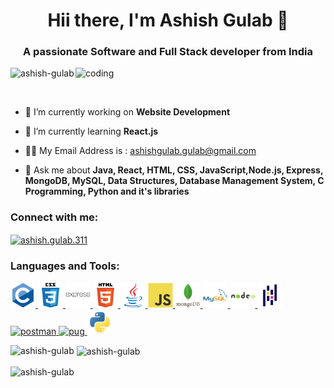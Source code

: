 <!-- ### Hi there 👋

<h1 align="center"> Hii there, I am Ashish Gulab 👋<h1>
**Ashish-Gulab/Ashish-Gulab** is a ✨ _special_ ✨ repository because its `README.md` (this file) appears on your GitHub profile.

Here are some ideas to get you started:

- 🔭 I’m currently working on ...
- 🌱 I’m currently learning ...
- 👯 I’m looking to collaborate on ...
- 🤔 I’m looking for help with ...
- 💬 Ask me about ...
- 📫 How to reach me: ...
- 😄 Pronouns: ...
- ⚡ Fun fact: ...


<h1 align="center"> Hii there, I am Ashish Gulab 👋<h1>

- 🔭 I’m currently working on Website Development
- 🌱 I’m currently learning <strong>Redux and Redux Toolkit</strong>
- 💬 Ask me about <strong>HTML CSS JAVASCRIPT C PYTHON JAVA SQL NODE.JS </strong>
- 📫 How to reach me: <strong>"ashishgulab.gulab@gmail.com</strong>
<p align="center">
  <a href="" target="_blank"><img src="https://cdn.jsdelivr.net/npm/simple-icons@7.18.0/icons/html5.svg" height="30" width="30"></a>
</p>
https://images.unsplash.com/photo-1589149098258-3e9102cd63d3?ixlib=rb-4.0.3&ixid=MnwxMjA3fDB8MHxzZWFyY2h8NjV8fGNvZGluZ3xlbnwwfHwwfHw%3D&auto=format&fit=crop&w=500&q=60
-->




<!-- [![MasterHead](https://unsplash.com/photos/FBNxmwEVpAc)] -->
<h1 align="center">Hii there, I'm Ashish Gulab 👋</h1>
<h3 align="center">A passionate Software and Full Stack developer from India</h3>
<img align="right" alt="coding" width="400" src="https://images.unsplash.com/photo-1589149098258-3e9102cd63d3?ixlib=rb-4.0.3&ixid=MnwxMjA3fDB8MHxzZWFyY2h8NjV8fGNvZGluZ3xlbnwwfHwwfHw%3D&auto=format&fit=crop&w=500&q=60">

<p align="left"> <img src="https://komarev.com/ghpvc/?username=ashish-gulab&label=Profile%20views&color=0e75b6&style=flat" alt="ashish-gulab" /> </p>

<!-- <p align="left"> <a href="https://github.com/ryo-ma/github-profile-trophy"><img src="https://github-profile-trophy.vercel.app/?username=ashish-gulab" alt="ashish-gulab" /></a> </p> -->

<p align="left"> <a href="https://twitter.com/" target="blank"><img src="https://img.shields.io/twitter/follow/?logo=twitter&style=for-the-badge" alt="" /></a> </p>

- 🔭 I’m currently working on **Website Development**

- 🌱 I’m currently learning **React.js**

- 👨‍💻 <!-- -All of my projects are available at --> My Email Address is : [ashishgulab.gulab@gmail.com](ashishgulab.gulab@gmail.com)

- 💬 Ask me about <Strong>Java, React, HTML, CSS, JavaScript,Node.js, Express, MongoDB, MySQL, Data Structures, Database Management System, C Programming, Python and it's libraries</Strong>

<h3 align="left">Connect with me:</h3>
<p align="left">
<a href="https://instagram.com/ashish.gulab.311" target="blank"><img align="center" src="https://raw.githubusercontent.com/rahuldkjain/github-profile-readme-generator/master/src/images/icons/Social/instagram.svg" alt="ashish.gulab.311" height="30" width="40" /></a>
</p>

<h3 align="left">Languages and Tools:</h3>
<p align="left"> <a href="https://www.cprogramming.com/" target="_blank" rel="noreferrer"> <img src="https://raw.githubusercontent.com/devicons/devicon/master/icons/c/c-original.svg" alt="c" width="40" height="40"/> </a> <a href="https://www.w3schools.com/css/" target="_blank" rel="noreferrer"> <img src="https://raw.githubusercontent.com/devicons/devicon/master/icons/css3/css3-original-wordmark.svg" alt="css3" width="40" height="40"/> </a> <a href="https://expressjs.com" target="_blank" rel="noreferrer"> <img src="https://raw.githubusercontent.com/devicons/devicon/master/icons/express/express-original-wordmark.svg" alt="express" width="40" height="40"/> </a> <a href="https://www.w3.org/html/" target="_blank" rel="noreferrer"> <img src="https://raw.githubusercontent.com/devicons/devicon/master/icons/html5/html5-original-wordmark.svg" alt="html5" width="40" height="40"/> </a> <a href="https://www.java.com" target="_blank" rel="noreferrer"> <img src="https://raw.githubusercontent.com/devicons/devicon/master/icons/java/java-original.svg" alt="java" width="40" height="40"/> </a> <a href="https://developer.mozilla.org/en-US/docs/Web/JavaScript" target="_blank" rel="noreferrer"> <img src="https://raw.githubusercontent.com/devicons/devicon/master/icons/javascript/javascript-original.svg" alt="javascript" width="40" height="40"/> </a> <a href="https://www.mongodb.com/" target="_blank" rel="noreferrer"> <img src="https://raw.githubusercontent.com/devicons/devicon/master/icons/mongodb/mongodb-original-wordmark.svg" alt="mongodb" width="40" height="40"/> </a> <a href="https://www.mysql.com/" target="_blank" rel="noreferrer"> <img src="https://raw.githubusercontent.com/devicons/devicon/master/icons/mysql/mysql-original-wordmark.svg" alt="mysql" width="40" height="40"/> </a> <a href="https://nodejs.org" target="_blank" rel="noreferrer"> <img src="https://raw.githubusercontent.com/devicons/devicon/master/icons/nodejs/nodejs-original-wordmark.svg" alt="nodejs" width="40" height="40"/> </a> <a href="https://pandas.pydata.org/" target="_blank" rel="noreferrer"> <img src="https://raw.githubusercontent.com/devicons/devicon/2ae2a900d2f041da66e950e4d48052658d850630/icons/pandas/pandas-original.svg" alt="pandas" width="40" height="40"/> </a> <a href="https://postman.com" target="_blank" rel="noreferrer"> <img src="https://www.vectorlogo.zone/logos/getpostman/getpostman-icon.svg" alt="postman" width="40" height="40"/> </a> <a href="https://pugjs.org" target="_blank" rel="noreferrer"> <img src="https://cdn.worldvectorlogo.com/logos/pug.svg" alt="pug" width="40" height="40"/> </a> <a href="https://www.python.org" target="_blank" rel="noreferrer"> <img src="https://raw.githubusercontent.com/devicons/devicon/master/icons/python/python-original.svg" alt="python" width="40" height="40"/> </a> </p>

<p><img align="left" src="https://github-readme-stats.vercel.app/api/top-langs?username=ashish-gulab&show_icons=true&locale=en&layout=compact" alt="ashish-gulab" /></p>

<p>&nbsp;<img align="center" src="https://github-readme-stats.vercel.app/api?username=ashish-gulab&show_icons=true&locale=en" alt="ashish-gulab" /></p>

<p><img align="center" src="https://github-readme-streak-stats.herokuapp.com/?user=ashish-gulab&" alt="ashish-gulab" /></p>


